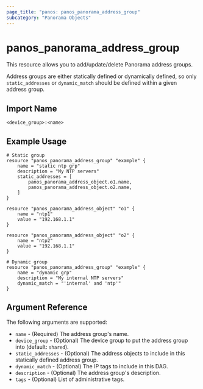 ```yaml
---
page_title: "panos: panos_panorama_address_group"
subcategory: "Panorama Objects"
---
```


# panos_panorama_address_group

This resource allows you to add/update/delete Panorama address groups.

Address groups are either statically defined or dynamically defined, so only
`static_addresses` or `dynamic_match` should be defined within a given address
group.


## Import Name

```
<device_group>:<name>
```


## Example Usage

```hcl
# Static group
resource "panos_panorama_address_group" "example" {
    name = "static ntp grp"
    description = "My NTP servers"
    static_addresses = [
        panos_panorama_address_object.o1.name,
        panos_panorama_address_object.o2.name,
    ]
}

resource "panos_panorama_address_object" "o1" {
    name = "ntp1"
    value = "192.168.1.1"
}

resource "panos_panorama_address_object" "o2" {
    name = "ntp2"
    value = "192.168.1.1"
}
```

```hcl
# Dynamic group
resource "panos_panorama_address_group" "example" {
    name = "dynamic grp"
    description = "My internal NTP servers"
    dynamic_match = "'internal' and 'ntp'"
}
```

## Argument Reference

The following arguments are supported:

* `name` - (Required) The address group's name.
* `device_group` - (Optional) The device group to put the address group into
  (default: `shared`).
* `static_addresses` - (Optional) The address objects to include in this
  statically defined address group.
* `dynamic_match` - (Optional) The IP tags to include in this DAG.
* `description` - (Optional) The address group's description.
* `tags` - (Optional) List of administrative tags.
